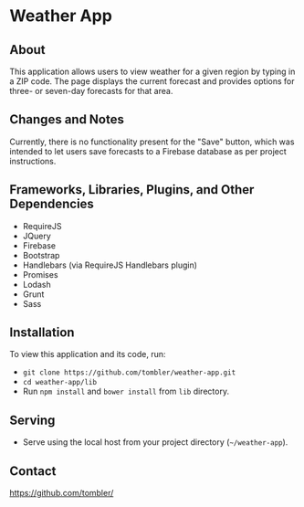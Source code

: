 # Weather App

## About

This application allows users to view weather for a given region by typing in a ZIP code. The page displays the current forecast and provides options for three- or seven-day forecasts for that area.

## Changes and Notes

Currently, there is no functionality present for the "Save" button, which was intended to let users save forecasts to a Firebase database as per project instructions.

## Frameworks, Libraries, Plugins, and Other Dependencies

* RequireJS
* JQuery
* Firebase
* Bootstrap
* Handlebars (via RequireJS Handlebars plugin)
* Promises
* Lodash
* Grunt
* Sass

## Installation

To view this application and its code, run:

* `git clone https://github.com/tombler/weather-app.git`
* `cd weather-app/lib`
* Run `npm install` and `bower install` from `lib` directory.

## Serving

* Serve using the local host from your project directory (`~/weather-app`).

## Contact

https://github.com/tombler/

